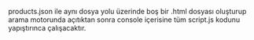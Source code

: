 products.json ile aynı dosya yolu üzerinde boş bir .html dosyası oluşturup arama motorunda açıtıktan sonra console içerisine tüm script.js kodunu yapıştırınca çalışacaktır.
